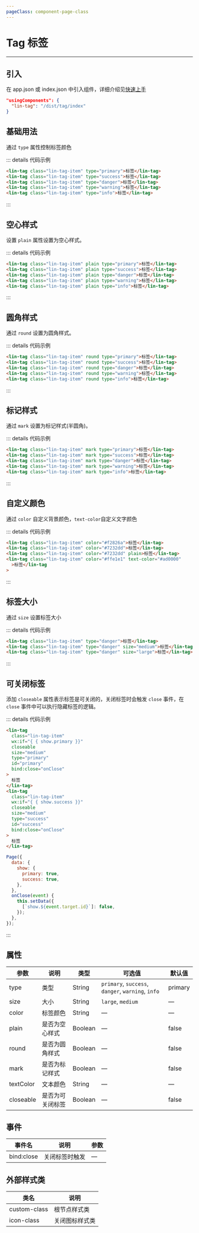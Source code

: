 ```yaml
---
pageClass: component-page-class
---
```


# Tag 标签

---

<demo-image src='/componentImage/view/tag.png' />

## 引入

在 app.json 或 index.json 中引入组件，详细介绍见[快速上手](/guide/start.html)

```json
"usingComponents": {
  "lin-tag": "/dist/tag/index"
}
```

## 基础用法

通过 `type` 属性控制标签颜色

::: details 代码示例

```html
<lin-tag class="lin-tag-item" type="primary">标签</lin-tag>
<lin-tag class="lin-tag-item" type="success">标签</lin-tag>
<lin-tag class="lin-tag-item" type="danger">标签</lin-tag>
<lin-tag class="lin-tag-item" type="warning">标签</lin-tag>
<lin-tag class="lin-tag-item" type="info">标签</lin-tag>
```

:::

## 空心样式

设置 `plain` 属性设置为空心样式。

::: details 代码示例

```html
<lin-tag class="lin-tag-item" plain type="primary">标签</lin-tag>
<lin-tag class="lin-tag-item" plain type="success">标签</lin-tag>
<lin-tag class="lin-tag-item" plain type="danger">标签</lin-tag>
<lin-tag class="lin-tag-item" plain type="warning">标签</lin-tag>
<lin-tag class="lin-tag-item" plain type="info">标签</lin-tag>
```

:::

## 圆角样式

通过 `round` 设置为圆角样式。

::: details 代码示例

```html
<lin-tag class="lin-tag-item" round type="primary">标签</lin-tag>
<lin-tag class="lin-tag-item" round type="success">标签</lin-tag>
<lin-tag class="lin-tag-item" round type="danger">标签</lin-tag>
<lin-tag class="lin-tag-item" round type="warning">标签</lin-tag>
<lin-tag class="lin-tag-item" round type="info">标签</lin-tag>
```

:::

## 标记样式

通过 `mark` 设置为标记样式(半圆角)。

::: details 代码示例

```html
<lin-tag class="lin-tag-item" mark type="primary">标签</lin-tag>
<lin-tag class="lin-tag-item" mark type="success">标签</lin-tag>
<lin-tag class="lin-tag-item" mark type="danger">标签</lin-tag>
<lin-tag class="lin-tag-item" mark type="warning">标签</lin-tag>
<lin-tag class="lin-tag-item" mark type="info">标签</lin-tag>
```

:::

## 自定义颜色

通过 `color` 自定义背景颜色，`text-color`自定义文字颜色

::: details 代码示例

```html
<lin-tag class="lin-tag-item" color="#f2826a">标签</lin-tag>
<lin-tag class="lin-tag-item" color="#7232dd">标签</lin-tag>
<lin-tag class="lin-tag-item" color="#7232dd" plain>标签</lin-tag>
<lin-tag class="lin-tag-item" color="#ffe1e1" text-color="#ad0000"
  >标签</lin-tag
>
```

:::

## 标签大小

通过 `size` 设置标签大小

::: details 代码示例

```html
<lin-tag class="lin-tag-item" type="danger">标签</lin-tag>
<lin-tag class="lin-tag-item" type="danger" size="medium">标签</lin-tag>
<lin-tag class="lin-tag-item" type="danger" size="large">标签</lin-tag>
```

:::

## 可关闭标签

添加 `closeable` 属性表示标签是可关闭的，关闭标签时会触发 `close` 事件，在 `close` 事件中可以执行隐藏标签的逻辑。

::: details 代码示例

```html
<lin-tag
  class="lin-tag-item"
  wx:if="{ { show.primary }}"
  closeable
  size="medium"
  type="primary"
  id="primary"
  bind:close="onClose"
>
  标签
</lin-tag>
<lin-tag
  class="lin-tag-item"
  wx:if="{ { show.success }}"
  closeable
  size="medium"
  type="success"
  id="success"
  bind:close="onClose"
>
  标签
</lin-tag>
```

```javascript
Page({
  data: {
    show: {
      primary: true,
      success: true,
    },
  },
  onClose(event) {
    this.setData({
      [`show.${event.target.id}`]: false,
    });
  },
});
```

:::

## 属性

| 参数      | 说明             | 类型    | 可选值                                            | 默认值  |
| --------- | ---------------- | ------- | ------------------------------------------------- | ------- |
| type      | 类型             | String  | `primary`, `success`, `danger`, `warning`, `info` | primary |
| size      | 大小             | String  | `large`, `medium`                                 | —       |
| color     | 标签颜色         | String  | —                                                 | —       |
| plain     | 是否为空心样式   | Boolean | —                                                 | false   |
| round     | 是否为圆角样式   | Boolean | —                                                 | false   |
| mark      | 是否为标记样式   | Boolean | —                                                 | false   |
| textColor | 文本颜色         | String  | —                                                 | —       |
| closeable | 是否为可关闭标签 | Boolean | —                                                 | false   |

## 事件

| 事件名     | 说明           | 参数 |
| ---------- | -------------- | ---- |
| bind:close | 关闭标签时触发 | —    |

## 外部样式类

| 类名     | 说明           |
| ------------ | -------------- |
| custom-class | 根节点样式类   |
| icon-class   | 关闭图标样式类 |
